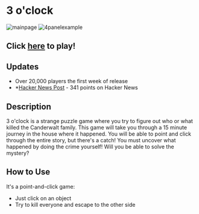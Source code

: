 # 3 o'clock 
![mainpage](https://github.com/SophieBroderick/3oclock/assets/71468832/67c2c05e-dedc-4e4c-a6d0-6c406b1698fd)
![4panelexample](https://github.com/SophieBroderick/3oclock/assets/71468832/91a628d7-301f-4062-89f0-ae241e49355f)


## Click [here](https://sophiebroderick.com/3oclock/threeoclock.html) to play!

## Updates
- Over 20,000 players the first week of release
- *[Hacker News Post](https://news.ycombinator.com/item?id=16049026) - 341 points on Hacker News

## Description
3 o'clock is a strange puzzle game where you try to figure out who or what killed the Canderwalt family. This game will take you through a 15 minute journey in the house where it happened. You will be able to point and click through the entire story, but there's a catch! You must uncover what happened by doing the crime yourself! Will you be able to solve the mystery?

## How to Use
It's a point-and-click game:
- Just click on an object
- Try to kill everyone and escape to the other side
